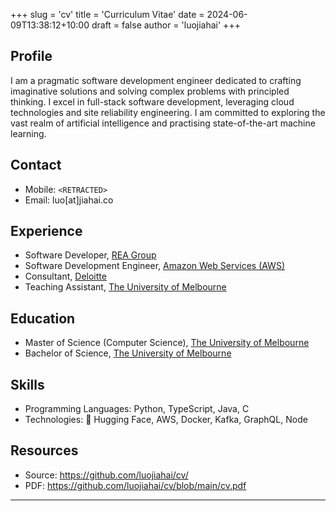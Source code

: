 +++
slug = 'cv'
title = 'Curriculum Vitae'
date = 2024-06-09T13:38:12+10:00
draft = false
author = 'luojiahai'
+++

## Profile

I am a pragmatic software development engineer dedicated to crafting imaginative solutions and solving complex problems
with principled thinking. I excel in full-stack software development, leveraging cloud technologies and site reliability
engineering. I am committed to exploring the vast realm of artificial intelligence and practising state-of-the-art
machine learning.

## Contact

- Mobile: `<RETRACTED>`
- Email: luo[at]jiahai.co

## Experience

- Software Developer, [REA Group](https://www.rea-group.com/)
- Software Development Engineer, [Amazon Web Services (AWS)](https://aws.amazon.com/)
- Consultant, [Deloitte](https://www.deloitte.com/)
- Teaching Assistant, [The University of Melbourne](https://www.unimelb.edu.au/)

## Education
- Master of Science (Computer Science), [The University of Melbourne](https://www.unimelb.edu.au/)
- Bachelor of Science, [The University of Melbourne](https://www.unimelb.edu.au/)

## Skills

- Programming Languages: Python, TypeScript, Java, C
- Technologies: 🤗 Hugging Face, AWS, Docker, Kafka, GraphQL, Node

## Resources

- Source: https://github.com/luojiahai/cv/
- PDF: https://github.com/luojiahai/cv/blob/main/cv.pdf

---
